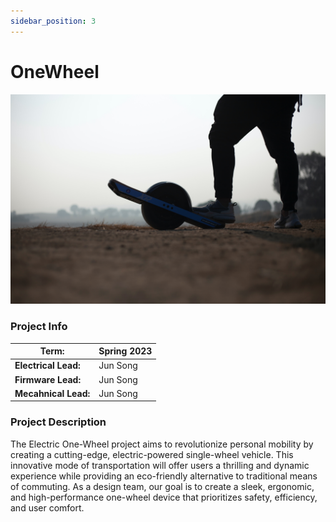 ```yaml
---
sidebar_position: 3
---
```


# OneWheel

![OneWheel](./img/electric_onewheel.jpg)

### Project Info

| **Term:** | Spring 2023 |
| -------------------- | --------------------------------------------------------------------------|
| **Electrical Lead:**       | Jun Song |
| **Firmware Lead:** | Jun Song |
| **Mecahnical Lead:** | Jun Song |

### Project Description

The Electric One-Wheel project aims to revolutionize personal mobility by creating a cutting-edge, electric-powered single-wheel vehicle. This innovative mode of transportation will offer users a thrilling and dynamic experience while providing an eco-friendly alternative to traditional means of commuting. As a design team, our goal is to create a sleek, ergonomic, and high-performance one-wheel device that prioritizes safety, efficiency, and user comfort.
